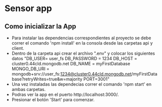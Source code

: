 # Sensor app 
## Como inicializar la App

- Para instalar las dependencias correspondientes al proyecto se debe correr el comando 'npm install' en la consola desde las carpetas api y client.
- Dentro de la carpeta api crear el archivo ".env" y colocar los siguientes datos "DB_USER= user_fs
DB_PASSWORD = 1234
DB_HOST = cluster0.44cld.mongodb.net
DB_NAME = myFirstDatabase
MONGO_DB_URI = mongodb+srv://user_fs:1234@cluster0.44cld.mongodb.net/myFirstDatabase?retryWrites=true&w=majority
PORT=3001"
- Una vez instaladas las dependecias correr el comando 'npm start' en ambas carpetas.
- Podras ver la app en el puerto http://localhost:3000/. 
- Presionar el botón 'Start' para comenzar.
